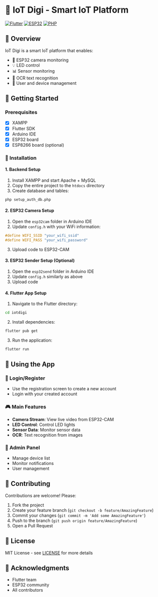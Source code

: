# 🌟 IoT Digi - Smart IoT Platform

[![Flutter](https://img.shields.io/badge/Flutter-02569B?style=for-the-badge&logo=flutter&logoColor=white)](https://flutter.dev)
[![ESP32](https://img.shields.io/badge/ESP32-E7352C?style=for-the-badge&logo=espressif&logoColor=white)](https://www.espressif.com)
[![PHP](https://img.shields.io/badge/PHP-777BB4?style=for-the-badge&logo=php&logoColor=white)](https://www.php.net)

## 📱 Overview

IoT Digi is a smart IoT platform that enables:
- 📸 ESP32 camera monitoring
- 💡 LED control
- 📊 Sensor monitoring
- 📖 OCR text recognition
- 👥 User and device management

## 🚀 Getting Started

### Prerequisites

- [x] XAMPP
- [x] Flutter SDK
- [x] Arduino IDE
- [x] ESP32 board
- [x] ESP8266 board (optional)

### 🔧 Installation

#### 1. Backend Setup

1. Install XAMPP and start Apache + MySQL
2. Copy the entire project to the `htdocs` directory
3. Create database and tables:
```sql
php setup_auth_db.php
```

#### 2. ESP32 Camera Setup

1. Open the `esp32cam` folder in Arduino IDE
2. Update `config.h` with your WiFi information:
```cpp
#define WIFI_SSID "your_wifi_ssid"
#define WIFI_PASS "your_wifi_password"
```
3. Upload code to ESP32-CAM

#### 3. ESP32 Sender Setup (Optional)

1. Open the `esp32send` folder in Arduino IDE
2. Update `config.h` similarly as above
3. Upload code

#### 4. Flutter App Setup

1. Navigate to the Flutter directory:
```bash
cd iotdigi
```

2. Install dependencies:
```bash
flutter pub get
```

3. Run the application:
```bash
flutter run
```

## 📱 Using the App

### 🔐 Login/Register
- Use the registration screen to create a new account
- Login with your created account

### 🎮 Main Features
- **Camera Stream**: View live video from ESP32-CAM
- **LED Control**: Control LED lights
- **Sensor Data**: Monitor sensor data
- **OCR**: Text recognition from images

### 👑 Admin Panel
- Manage device list
- Monitor notifications
- User management

## 🤝 Contributing

Contributions are welcome! Please:
1. Fork the project
2. Create your feature branch (`git checkout -b feature/AmazingFeature`)
3. Commit your changes (`git commit -m 'Add some AmazingFeature'`)
4. Push to the branch (`git push origin feature/AmazingFeature`)
5. Open a Pull Request

## 📝 License

MIT License - see [LICENSE](LICENSE) for more details

## 🙏 Acknowledgments
- Flutter team
- ESP32 community
- All contributors